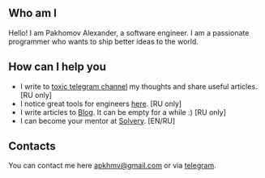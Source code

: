 ## Who am I

Hello! I am Pakhomov Alexander, a software engineer. I am a passionate programmer who wants to ship better ideas to the world.

## How can I help you

- I write to [toxic telegram channel](https://t.me/toxic_enterprise) my thoughts and share useful articles. [RU only] 
- I notice great tools for engineers [here](https://t.me/tools_for_engineers). [RU only] 
- I write articles to [Blog](/ru/posts). It can be empty for a while :) [RU only] 
- I can become your mentor at [Solvery](https://solvery.io/mentor/alexandr_pakhomov). [EN/RU] 

## Contacts

You can contact me here apkhmv@gmail.com or via [telegram](https://t.me/AlexandrPakhomov).